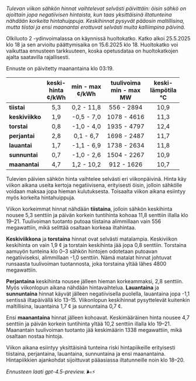*Tulevan viikon sähkön hinnat vaihtelevat selvästi päivittäin: öisin sähkö on ajoittain jopa negatiivisen hintaista, kun taas yksittäisinä iltatunteina nähdään korkeita hintahuippuja. Keskihinnat pysyvät pääosin maltillisina, mutta tiistai ja ensi maanantai erottuvat selvästi muita kalliimpina päivinä.*

Olkiluoto 2 -ydinvoimalassa on käynnissä huoltokatko. Katko alkoi 25.5.2025 klo 18 ja sen arvioitu päättymisaika on 15.6.2025 klo 18. Huoltokatko voi vaikuttaa ennusteen tarkkuuteen, koska opetusdataa on huoltokatkojen ajalta saatavilla rajallisesti.

Ennuste on päivitetty maanantaina klo 03:19.

|          | keski-<br>hinta<br>¢/kWh | min - max<br>¢/kWh | tuulivoima<br>min - max<br>MW | keski-<br>lämpötila<br>°C |
|:-------------|:----------------:|:----------------:|:-------------:|:-------------:|
| **tiistai**      | 5,3              | 0,2 - 11,8       | 556 - 2894      | 10,9          |
| **keskiviikko**  | 1,9              | -0,5 - 7,0       | 1078 - 4616     | 11,3          |
| **torstai**      | 0,8              | -1,0 - 4,0       | 1935 - 4797     | 12,4          |
| **perjantai**    | 2,8              | 0,1 - 6,7        | 1698 - 2487     | 11,7          |
| **lauantai**     | 1,7              | -1,1 - 6,9       | 1738 - 2634     | 11,8          |
| **sunnuntai**    | 0,7              | -1,0 - 2,6       | 1504 - 2267     | 10,9          |
| **maanantai**    | 4,7              | 1,2 - 10,2       | 912 - 1626      | 10,7          |

Tulevien päivien sähkön hinta vaihtelee selvästi eri viikonpäivinä. Hinta käy viikon aikana useita kertoja negatiivisena, erityisesti öisin, jolloin sähkölle voidaan maksaa jopa hieman kulutuksesta. Toisaalta viikon aikana esiintyy myös korkeita hintahuippuja.

Viikon korkeimmat hinnat nähdään **tiistaina**, jolloin sähkön keskihinta nousee 5,3 senttiin ja päivän korkein tuntihinta kohoaa 11,8 senttiin illalla klo 19–21. Tuulivoiman tuotanto putoaa tiistaina alimmillaan vain 556 megawattiin, mikä selittää osaltaan korkeaa iltahintaa.

**Keskiviikkona** ja **torstaina** hinnat ovat selvästi matalampia. Keskiviikon keskihinta on vain 1,9 ¢ ja torstain keskihinta jää jopa 0,8 senttiin. Torstaina aamuyön tunteina klo 0–3 sähkön hintojen odotetaan putoavan negatiiviseksi, alimmillaan -1,0 senttiin. Nämä matalat hinnat johtuvat runsaasta tuulivoiman tuotannosta, joka torstaina yltää lähes 4800 megawattiin.

**Perjantaina** keskihinta nousee jälleen hieman korkeammaksi, 2,8 senttiin. Myös viikonlopun aikana nähdään hintavaihtelua. **Lauantaina** ja **sunnuntaina** hinnat käyvät jälleen negatiivisella puolella, lauantaina jopa -1,1 sentissä iltapäivällä klo 13–15. Viikonlopun keskihinnat pysyttelevät kuitenkin maltillisina, lauantaina 1,7 ¢ ja sunnuntaina 0,7 ¢.

Ensi **maanantaina** hinnat jälleen kohoavat. Keskimääräinen hinta nousee 4,7 senttiin ja päivän korkein tuntihinta yltää 10,2 senttiin illalla klo 19–21. Maanantain tuulivoiman tuotanto jää keskimäärin 1338 megawattiin, mikä osaltaan nostaa hintoja.

Viikon aikana esiintyy yksittäisinä tunteina riski hintapiikeille erityisesti tiistaina, perjantaina, lauantaina, sunnuntaina ja ensi maanantaina. Hintapiikkien ajankohdat sijoittuvat pääasiassa iltatunneille noin klo 18–20.

*Ennusteen laati gpt-4.5-preview.* 🌬️⚡

